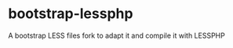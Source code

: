 bootstrap-lessphp
=================

A bootstrap LESS files fork to adapt it and compile it with LESSPHP
